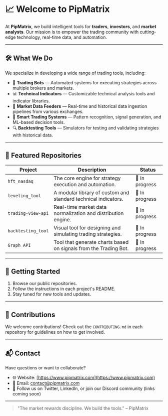 # 📈 Welcome to PipMatrix

At **PipMatrix**, we build intelligent tools for **traders**, **investors**, and **market analysts**. Our mission is to empower the trading community with cutting-edge technology, real-time data, and automation.

---

## 🛠️ What We Do

We specialize in developing a wide range of trading tools, including:

- 🤖 **Trading Bots** — Automated systems for executing strategies across multiple brokers and markets.
- 📊 **Technical Indicators** — Customizable technical analysis tools and indicator libraries.
- 🔌 **Market Data Feeders** — Real-time and historical data ingestion pipelines from various exchanges.
- 🧠 **Smart Trading Systems** — Pattern recognition, signal generation, and ML-based decision tools.
- 🔍 **Backtesting Tools** — Simulators for testing and validating strategies with historical data.

---

## 📂 Featured Repositories

| Project               | Description                                                  | Status       |
|-----------------------|--------------------------------------------------------------|--------------|
| `hft_nasdaq`    | The core engine for strategy execution and automation.       | 🚧 In progress |
| `leveling_tool`   | A modular library of custom and standard technical indicators. | 🚧 In progress     |
| `trading-view-api`  | Real-time market data normalization and distribution engine. | 🚧 In progress     |
| `backtesting_tool`        | Visual tool for designing and simulating trading strategies. | 🚧 In progress |
| `Graph API`        | Tool that generate charts based on signals from the Trading Bot. | 🚧 In progress |

---

## 🚀 Getting Started

1. Browse our public repositories.
2. Follow the instructions in each project's README.
3. Stay tuned for new tools and updates.

---

## 🤝 Contributions

We welcome contributions! Check out the `CONTRIBUTING.md` in each repository for guidelines on how to get involved.

---

## 📬 Contact

Have questions or want to collaborate?

- 🌐 Website: [https://www.pipmatrix.com](https://www.pipmatrix.com)
- 📧 Email: contact@pipmatrix.com
- 💬 Follow us on Twitter, LinkedIn, or join our Discord community (links coming soon)

---

> "The market rewards discipline. We build the tools." – PipMatrix
